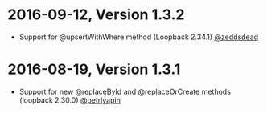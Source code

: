 2016-09-12, Version 1.3.2
=========================
* Support for @upsertWithWhere method (Loopback 2.34.1) [@zeddsdead](https://github.com/zeddsdead)

2016-08-19, Version 1.3.1
=========================
* Support for new @replaceById and @replaceOrCreate methods (loopback 2.30.0) [@petrlyapin](https://github.com/petrlyapin)
